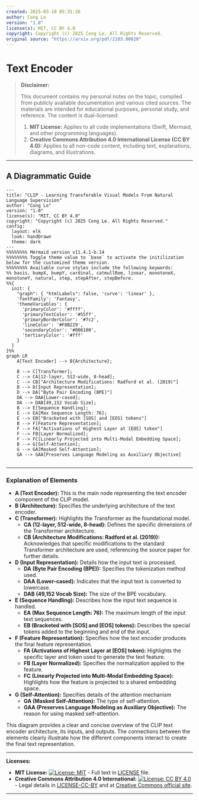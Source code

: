 ```yaml
---
created: 2025-03-10 05:31:26
author: Cong Le
version: "1.0"
license(s): MIT, CC BY 4.0
copyright: Copyright (c) 2025 Cong Le. All Rights Reserved.
original source: "https://arxiv.org/pdf/2103.00020"
---
```




# Text Encoder
> **Disclaimer:**
>
> This document contains my personal notes on the topic,
> compiled from publicly available documentation and various cited sources.
> The materials are intended for educational purposes, personal study, and reference.
> The content is dual-licensed:
> 1. **MIT License:** Applies to all code implementations (Swift, Mermaid, and other programming languages).
> 2. **Creative Commons Attribution 4.0 International License (CC BY 4.0):** Applies to all non-code content, including text, explanations, diagrams, and illustrations.
---


## A Diagrammatic Guide 




```mermaid
---
title: "CLIP - Learning Transferable Visual Models From Natural Language Supervision"
author: "Cong Le"
version: "1.0"
license(s): "MIT, CC BY 4.0"
copyright: "Copyright (c) 2025 Cong Le. All Rights Reserved."
config:
  layout: elk
  look: handDrawn
  theme: dark
---
%%%%%%%% Mermaid version v11.4.1-b.14
%%%%%%%% Toggle theme value to `base` to activate the initilization below for the customized theme version.
%%%%%%%% Available curve styles include the following keywords:
%% basis, bumpX, bumpY, cardinal, catmullRom, linear, monotoneX, monotoneY, natural, step, stepAfter, stepBefore.
%%{
  init: {
    "graph": { "htmlLabels": false, 'curve': 'linear' },
    'fontFamily': 'Fantasy',
    'themeVariables': {
      'primaryColor': '#ffff',
      'primaryTextColor': '#55ff',
      'primaryBorderColor': '#7c2',
      'lineColor': '#F8B229',
      'secondaryColor': '#006100',
      'tertiaryColor': '#fff'
    }
  }
}%%
graph LR
    A[Text Encoder] --> B{Architecture};
    
    B --> C[Transformer];
    C --> CA[12-layer, 512-wide, 8-head];
    C --> CB["Architecture Modifications: Radford et al. (2019)"]
    B --> D[Input Representation];
    D --> DA["Byte Pair Encoding (BPE)"]
    DA --> DAA[Lower-cased];
    DA --> DAB[49,152 Vocab Size];
    B --> E[Sequence Handling];
    E --> EA[Max Sequence Length: 76];
    E --> EB["Bracketed with [SOS] and [EOS] tokens"]
    B --> F[Feature Representation];
    F --> FA["Activations of Highest Layer at [EOS] token"]
    F --> FB[Layer Normalized];
    F --> FC[Linearly Projected into Multi-Modal Embedding Space];
    B --> G[Self-Attention];
    G --> GA[Masked Self-Attention];
    GA --> GAA[Preserves Language Modeling as Auxiliary Objective]
    
```

---


### Explanation of Elements

*   **A (Text Encoder):** This is the main node representing the text encoder component of the CLIP model.
*   **B (Architecture):** Specifies the underlying architecture of the text encoder.
*   **C (Transformer):** Highlights the Transformer as the foundational model.
    *   **CA (12-layer, 512-wide, 8-head):** Defines the specific dimensions of the Transformer architecture.
    *   **CB (Architecture Modifications: Radford et al. (2019)):** Acknowledges that specific modifications to the standard Transformer architecture are used, referencing the source paper for further details.
*   **D (Input Representation):** Details how the input text is processed.
    *   **DA (Byte Pair Encoding (BPE)):**  Specifies the tokenization method used.
    *   **DAA (Lower-cased):** Indicates that the input text is converted to lowercase.
    *   **DAB (49,152 Vocab Size):** The size of the BPE vocabulary.
*   **E (Sequence Handling):** Describes how the input text sequence is handled.
    *   **EA (Max Sequence Length: 76):** The maximum length of the input text sequences.
    *   **EB (Bracketed with [SOS] and [EOS] tokens):** Describes the special tokens added to the beginning and end of the input.
*   **F (Feature Representation):** Specifies how the text encoder produces the final feature representation.
    *   **FA (Activations of Highest Layer at [EOS] token):** Highlights the specific layer and token used to generate the text feature.
    *   **FB (Layer Normalized):** Specifies the normalization applied to the feature.
    *   **FC (Linearly Projected into Multi-Modal Embedding Space):** Highlights how the feature is projected to a shared embedding space.
*   **G (Self-Attention):** Specifies details of the attention mechanism
    *   **GA (Masked Self-Attention):** The type of self-attention.
    *   **GAA (Preserves Language Modeling as Auxiliary Objective):** The reason for using masked self-attention.

This diagram provides a clear and concise overview of the CLIP text encoder architecture, its inputs, and outputs. The connections between the elements clearly illustrate how the different components interact to create the final text representation.




---
**Licenses:**

- **MIT License:**  [![License: MIT](https://img.shields.io/badge/License-MIT-yellow.svg)](LICENSE) - Full text in [LICENSE](LICENSE) file.
- **Creative Commons Attribution 4.0 International:** [![License: CC BY 4.0](https://licensebuttons.net/l/by/4.0/88x31.png)](LICENSE-CC-BY) - Legal details in [LICENSE-CC-BY](LICENSE-CC-BY) and at [Creative Commons official site](http://creativecommons.org/licenses/by/4.0/).

---